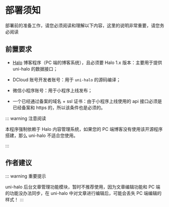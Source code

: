 # 部署须知

部署前的准备工作，请您必须阅读和理解以下内容，这里的说明非常重要，请您务必阅读

## 前置要求

- [Halo](https://docs.halo.run/1.6/) 博客程序（PC 端的博客系统），且必须要 Halo 1.x 版本：主要用于提供 uni-halo 的数据接口；

- DCloud 账号开发者账号：用于 `uni-halo` 的源码编译；

- 微信小程序账号：用于小程序上线发布；

- 一个已经通过备案的域名 + ssl 证书：由于小程序上线使用的 api 接口必须是 已经备案和 https 的，所以该条件也是必须的。

::: warning 注意阅读

本程序强制依赖于 Halo 内容管理系统，如果您的 PC 端博客没有使用该开源程序搭建，那么 uni-halo 不适合您使用。

:::

## 作者建议

::: warning 重要提示

uni-halo 后台文章管理功能模块，暂时不推荐使用，因为文章编辑功能和 PC 端的功能没办法同步，在 uni-halo 中对文章进行编辑后，可能会丢失 PC 端编辑的样式！
:::
